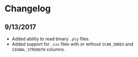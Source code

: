 # Changelog

## 9/13/2017
- Added ability to read binary `.ply` files.
- Added support for `.csv` files with or without `SCAN_INDEX` and `SIGNAL_STRENGTH` columns.